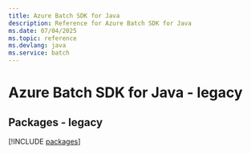 ```yaml
---
title: Azure Batch SDK for Java
description: Reference for Azure Batch SDK for Java
ms.date: 07/04/2025
ms.topic: reference
ms.devlang: java
ms.service: batch
---
```

# Azure Batch SDK for Java - legacy
## Packages - legacy
[!INCLUDE [packages](batch-index.md)]